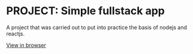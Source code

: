 # PROJECT: Simple fullstack app

A project that was carried out to put into practice the basis of nodejs and reactjs.

[View in browser](https://enigmatic-thicket-54589.herokuapp.com/)
